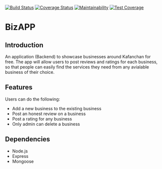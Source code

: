 [![Build Status](https://travis-ci.org/MicahBala/biz_app.svg?branch=master)](https://travis-ci.org/MicahBala/biz_app) [![Coverage Status](https://coveralls.io/repos/github/MicahBala/biz_app/badge.svg?branch=master)](https://coveralls.io/github/MicahBala/biz_app?branch=master) [![Maintainability](https://api.codeclimate.com/v1/badges/326acbfe8aab722d5a5e/maintainability)](https://codeclimate.com/github/MicahBala/biz_app/maintainability) [![Test Coverage](https://api.codeclimate.com/v1/badges/326acbfe8aab722d5a5e/test_coverage)](https://codeclimate.com/github/MicahBala/biz_app/test_coverage)

# BizAPP

## Introduction

An application (Backend) to showcase businesses around Kafanchan for free. The app will allow users to post reviews and ratings for each business, so that people can easily find the services they need from any avialable business of their choice.

## Features

Users can do the following:

- Add a new business to the existing business
- Post an honest review on a business
- Post a rating for any business
- Only admin can delete a business

## Dependencies

- Node.js
- Express
- Mongoose
